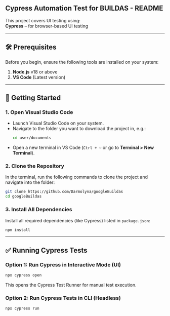 
## Cypress Automation Test for BUILDAS - README

This project covers UI testing using:  
**Cypress** – for browser-based UI testing

---

## 🛠️ Prerequisites

Before you begin, ensure the following tools are installed on your system:

1. **Node.js** v18 or above  
2. **VS Code** (Latest version)

---

## 🚀 Getting Started

### 1. Open Visual Studio Code

- Launch Visual Studio Code on your system.  
- Navigate to the folder you want to download the project in, e.g.:  
  ```bash
  cd user/documents
  ```  
- Open a new terminal in VS Code (`Ctrl + ~` or go to **Terminal > New Terminal**).

### 2. Clone the Repository

In the terminal, run the following commands to clone the project and navigate into the folder:

```bash
git clone https://github.com/Darmolyna/googleBuildas
cd googleBuildas
```

### 3. Install All Dependencies

Install all required dependencies (like Cypress) listed in `package.json`:

```bash
npm install
```

---

## ✅ Running Cypress Tests

### Option 1: Run Cypress in Interactive Mode (UI)

```bash
npx cypress open
```

This opens the Cypress Test Runner for manual test execution.

### Option 2: Run Cypress Tests in CLI (Headless)

```bash
npx cypress run
```